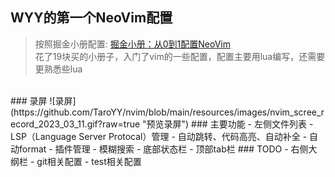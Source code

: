 ## WYY的第一个NeoVim配置
> 按照掘金小册配置: [掘金小册：从0到1配置NeoVim](https://juejin.cn/book/7051157342770954277)
> <br>花了19块买的小册子，入门了vim的一些配置，配置主要用lua编写，还需要更熟悉些lua
<br>
### 录屏
![录屏](https://github.com/TaroYY/nvim/blob/main/resources/images/nvim_scree_record_2023_03_11.gif?raw=true "预览录屏")
### 主要功能
- 左侧文件列表
- LSP（Language Server Protocal）管理
- 自动跳转、代码高亮、自动补全
- 自动format
- 插件管理
- 模糊搜索
- 底部状态栏
- 顶部tab栏
### TODO
- 右侧大纲栏
- git相关配置
- test相关配置
